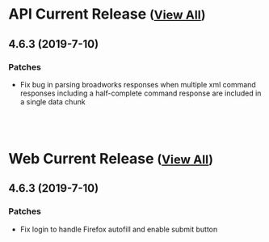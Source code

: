 
# API Current Release <small>([View All](/API.md))</small>
## 4.6.3 (2019-7-10)
### Patches 

- Fix bug in parsing broadworks responses when multiple xml command responses including a half-complete command response are included in a single data chunk

<br><br>
# Web Current Release <small>([View All](/Web.md))</small>
## 4.6.3 (2019-7-10)
### Patches 

- Fix login to handle Firefox autofill and enable submit button

  